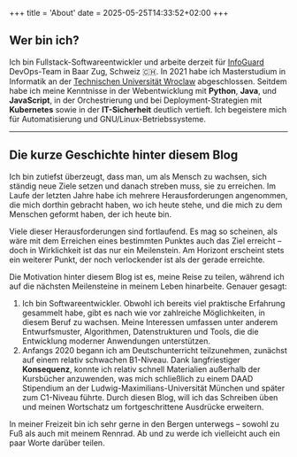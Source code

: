 +++
title = 'About'
date = 2025-05-25T14:33:52+02:00
+++

## Wer bin ich?
Ich bin  Fullstack-Softwareentwickler und arbeite derzeit für [InfoGuard](https://www.infoguard.ch) DevOps-Team in Baar Zug, Schweiz :switzerland:. In 2021 habe ich Masterstudium in Informatik an der [Technischen Universität Wroclaw](https://pwr.edu.pl) abgeschlossen. Seitdem habe ich meine Kenntnisse in der Webentwicklung mit **Python**, **Java**, und **JavaScript**,  in der Orchestrierung und bei Deployment-Strategien mit **Kubernetes** sowie in der **IT-Sicherheit** deutlich vertieft. Ich begeistere mich für Automatisierung und GNU/Linux-Betriebssysteme. 

------

## Die kurze Geschichte hinter diesem Blog

Ich bin zutiefst überzeugt, dass man, um als Mensch zu wachsen, sich ständig neue Ziele setzen und danach streben muss, sie zu erreichen. Im Laufe der letzten Jahre habe ich mehrere Herausforderungen angenommen, die mich dorthin gebracht haben, wo ich heute stehe, und die mich zu dem Menschen geformt haben, der ich heute bin.

Viele dieser Herausforderungen sind fortlaufend. Es mag so scheinen, als wäre mit dem Erreichen eines bestimmten Punktes auch das Ziel erreicht – doch in Wirklichkeit ist das nur ein Meilenstein.
Am Horizont erscheint stets ein weiterer Punkt, der noch verlockender ist als der gerade erreichte.

Die Motivation hinter diesem Blog ist es, meine Reise zu teilen, während ich auf die nächsten Meilensteine in meinem Leben hinarbeite. Genauer gesagt:

1. Ich bin Softwareentwickler. Obwohl ich bereits viel praktische Erfahrung gesammelt habe, gibt es nach wie vor zahlreiche Möglichkeiten, in diesem Beruf zu wachsen.
Meine Interessen umfassen unter anderem Entwurfsmuster, Algorithmen, Datenstrukturen und Tools, die die Entwicklung moderner Anwendungen unterstützen.
2. Anfangs 2020 begann ich am Deutschunterricht teilzunehmen, zunächst auf einem relativ schwachen B1-Niveau. Dank langfriestiger **Konsequenz**, konnte ich relativ schnell Materialien außerhalb der Kursbücher anzuwenden, was mich schließlich zu einem DAAD Stipendium an der Ludwig-Maximilians-Universität München und später zum C1-Niveau führte. Durch diesen Blog, will ich das Schreiben üben und meinen Wortschatz um fortgeschrittene Ausdrücke erweitern.

In meiner Freizeit bin ich sehr gerne in den Bergen unterwegs – sowohl zu Fuß als auch mit meinem Rennrad. Ab und zu werde ich vielleicht auch ein paar Worte darüber teilen.
